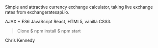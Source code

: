 Simple and attractive currency exchange calculator, taking live exchange rates from exchangeratesapi.io.

AJAX + ES6 JavaScript React, HTML5, vanilla CSS3.

> Clone 
> $ npm install 
> $ npm start

Chris Kennedy
